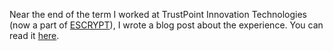 <!-- A Student of the IoT -->
<!-- 2016-08-26 -->

Near the end of the term I worked at TrustPoint Innovation Technologies (now a
part of [ESCRYPT](https://escrypt.com)), I wrote a blog post about the
experience.  You can read it
[here](https://web.archive.org/web/20161003202338/http://www.trustpointinnovation.com:80/blog/2016/08/26/a-student-of-the-iot/).
